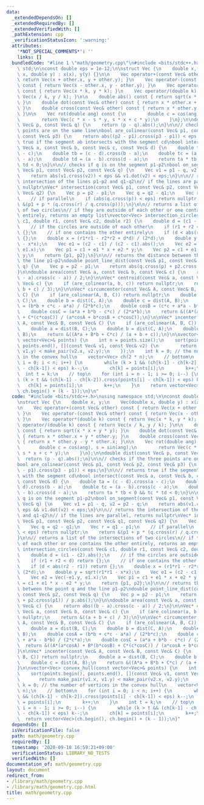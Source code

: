 ```yaml
---
data:
  _extendedDependsOn: []
  _extendedRequiredBy: []
  _extendedVerifiedWith: []
  _pathExtension: cpp
  _verificationStatusIcon: ':warning:'
  attributes:
    '*NOT_SPECIAL_COMMENTS*': ''
    links: []
  bundledCode: "#line 1 \"math/geometry.cpp\"\n#include <bits/stdc++.h>\nusing namespace\
    \ std;\n\nconst double eps = 1e-12;\n\nstruct Vec {\n    double x, y;\n    Vec(double\
    \ x, double y) : x(x), y(y) {}\n\n    Vec operator+(const Vec& other) const {\
    \ return Vec(x + other.x, y + other.y); }\n    Vec operator-(const Vec& other)\
    \ const { return Vec(x - other.x, y - other.y); }\n    Vec operator*(double k)\
    \ const { return Vec(x * k, y * k); }\n    Vec operator/(double k) const { return\
    \ Vec(x / k, y / k); }\n\n    double abs() const { return sqrt(x * x + y * y);\
    \ }\n    double dot(const Vec& other) const { return x * other.x + y * other.y;\
    \ }\n    double cross(const Vec& other) const { return x * other.y - y * other.x;\
    \ }\n\n    Vec rot(double ang) const {\n        double c = cos(ang), s = sin(ang);\n\
    \        return Vec(c * x - s * y, s * x + c * y);\n    }\n};\n\ndouble dist(const\
    \ Vec& p, const Vec& q) {\n    return (p - q).abs();\n}\n\n// checks if the three\
    \ points are on the same line\nbool are_colinear(const Vec& p1, const Vec& p2,\
    \ const Vec& p3) {\n    return abs((p2 - p1).cross(p3 - p1)) < eps;\n}\n\n// returns\
    \ true if the segment ab intersects with the segment cd\nbool intersect(const\
    \ Vec& a, const Vec& b, const Vec& c, const Vec& d) {\n    double ta = (c - d).cross(a\
    \ - c);\n    double tb = (c - d).cross(b - a);\n    double tc = (a - b).cross(c\
    \ - a);\n    double td = (a - b).cross(d - a);\n    return ta * tb < 0 && tc *\
    \ td < 0;\n}\n\n// checks if q is on the segment p1-p2\nbool on_segment(const\
    \ Vec& p1, const Vec& p2, const Vec& q) {\n    Vec v1 = p1 - q, v2 = p2 - q;\n\
    \    return abs(v1.cross(v2)) < eps && v1.dot(v2) < eps;\n}\n\n// returns the\
    \ intersection of the lines p1-p2 and q1-q2\n// if the lines are parallel, returns\
    \ nullptr\nVec* intersection(const Vec& p1, const Vec& p2, const Vec& q1, const\
    \ Vec& q2) {\n    Vec p = p2 - p1;\n    Vec q = q2 - q1;\n    Vec r = q1 - p1;\n\
    \    // if parallel\n    if (abs(q.cross(p)) < eps) return nullptr;\n    return\
    \ &(p1 + p * (q.cross(r) / q.cross(p)));\n}\n\n// returns a list of the intersections\
    \ of two circles\n// if they are outside of each other or one contains the other\
    \ entirely, returns an empty list\nvector<Vec> intersection_circles(const Vec&\
    \ c1, double r1, const Vec& c2, double r2) {\n    double d = (c1 - c2).abs();\n\
    \    // if the circles are outside of each other\n    if (r1 + r2 < d) return\
    \ {};\n    // if one contains the other entirely\n    if (d < abs(r2 - r1)) return\
    \ {};\n    double x = (r1*r1 - r2*r2 + d*d) / (2*d);\n    double y = sqrt(r1*r1\
    \ - x*x);\n    Vec e1 = (c2 - c1) / (c2 - c1).abs();\n    Vec e2 = Vec(-e1.y,\
    \ e1.x);\n    Vec p1 = c1 + e1 * x + e2 * y;\n    Vec p2 = c1 + e1 * x - e2 *\
    \ y;\n    return {p1, p2};\n}\n\n// returns the distance between the point q and\
    \ the line p1-p2\ndouble point_line_dist(const Vec& p1, const Vec& p2, const Vec&\
    \ q) {\n    Vec p = p2 - p1;\n    return abs(q.cross(p) + p2.cross(p1)) / p.abs();\n\
    }\n\ndouble area(const Vec& a, const Vec& b, const Vec& c) {\n    return abs((b\
    \ - a).cross(c - a)) / 2;\n}\n\nVec* centroid(const Vec& a, const Vec& b, const\
    \ Vec& c) {\n    if (are_colinear(a, b, c)) return nullptr;\n    return &((a +\
    \ b + c) / 3);\n}\n\nVec* circumcenter(const Vec& A, const Vec& B, const Vec&\
    \ C) {\n    if (are_colinear(A, B, C)) return nullptr;\n    double a = dist(B,\
    \ C);\n    double b = dist(C, A);\n    double c = dist(A, B);\n    double cosA\
    \ = (b*b + c*c - a*a) / (2*b*c);\n    double cosB = (c*c + a*a - b*b) / (2*c*a);\n\
    \    double cosC = (a*a + b*b - c*c) / (2*a*b);\n    return &((A*(a*cosA) + B*(b*cosB)\
    \ + C*(c*cosC)) / (a*cosA + b*cosB + c*cosC));\n}\n\nVec* incenter(const Vec&\
    \ A, const Vec& B, const Vec& C) {\n    if (are_colinear(A, B, C)) return nullptr;\n\
    \    double a = dist(B, C);\n    double b = dist(C, A);\n    double c = dist(A,\
    \ B);\n    return &((A*a + B*b + C*c) / (a + b + c));\n}\n\nvector<Vec> convex_hull(const\
    \ vector<Vec>& points) {\n    int n = points.size();\n    sort(points.begin(),\
    \ points.end(), [](const Vec& v1, const Vec& v2) {\n        return make_pair(v1.x,\
    \ v1.y) < make_pair(v2.x, v2.y);\n    });\n    int k = 0; // the number of vertices\
    \ in the convex hull\n    vector<Vec> ch(2 * n);\n    // bottom\n    for (int\
    \ i = 0; i < n; i++) {\n        while (k > 1 && (ch[k-1] - ch[k-2]).cross(points[i]\
    \ - ch[k-1]) < eps) k--;\n        ch[k] = points[i];\n        k++;\n    }\n  \
    \  int t = k;\n    // top\n    for (int i = n - 1; i >= 0; i--) {\n        while\
    \ (k > t && (ch[k-1] - ch[k-2]).cross(points[i] - ch[k-1]) < eps) k--;\n     \
    \   ch[k] = points[i];\n        k++;\n    }\n    return vector<Vec>(ch.begin(),\
    \ ch.begin() + (k - 1));\n}\n"
  code: "#include <bits/stdc++.h>\nusing namespace std;\n\nconst double eps = 1e-12;\n\
    \nstruct Vec {\n    double x, y;\n    Vec(double x, double y) : x(x), y(y) {}\n\
    \n    Vec operator+(const Vec& other) const { return Vec(x + other.x, y + other.y);\
    \ }\n    Vec operator-(const Vec& other) const { return Vec(x - other.x, y - other.y);\
    \ }\n    Vec operator*(double k) const { return Vec(x * k, y * k); }\n    Vec\
    \ operator/(double k) const { return Vec(x / k, y / k); }\n\n    double abs()\
    \ const { return sqrt(x * x + y * y); }\n    double dot(const Vec& other) const\
    \ { return x * other.x + y * other.y; }\n    double cross(const Vec& other) const\
    \ { return x * other.y - y * other.x; }\n\n    Vec rot(double ang) const {\n \
    \       double c = cos(ang), s = sin(ang);\n        return Vec(c * x - s * y,\
    \ s * x + c * y);\n    }\n};\n\ndouble dist(const Vec& p, const Vec& q) {\n  \
    \  return (p - q).abs();\n}\n\n// checks if the three points are on the same line\n\
    bool are_colinear(const Vec& p1, const Vec& p2, const Vec& p3) {\n    return abs((p2\
    \ - p1).cross(p3 - p1)) < eps;\n}\n\n// returns true if the segment ab intersects\
    \ with the segment cd\nbool intersect(const Vec& a, const Vec& b, const Vec& c,\
    \ const Vec& d) {\n    double ta = (c - d).cross(a - c);\n    double tb = (c -\
    \ d).cross(b - a);\n    double tc = (a - b).cross(c - a);\n    double td = (a\
    \ - b).cross(d - a);\n    return ta * tb < 0 && tc * td < 0;\n}\n\n// checks if\
    \ q is on the segment p1-p2\nbool on_segment(const Vec& p1, const Vec& p2, const\
    \ Vec& q) {\n    Vec v1 = p1 - q, v2 = p2 - q;\n    return abs(v1.cross(v2)) <\
    \ eps && v1.dot(v2) < eps;\n}\n\n// returns the intersection of the lines p1-p2\
    \ and q1-q2\n// if the lines are parallel, returns nullptr\nVec* intersection(const\
    \ Vec& p1, const Vec& p2, const Vec& q1, const Vec& q2) {\n    Vec p = p2 - p1;\n\
    \    Vec q = q2 - q1;\n    Vec r = q1 - p1;\n    // if parallel\n    if (abs(q.cross(p))\
    \ < eps) return nullptr;\n    return &(p1 + p * (q.cross(r) / q.cross(p)));\n\
    }\n\n// returns a list of the intersections of two circles\n// if they are outside\
    \ of each other or one contains the other entirely, returns an empty list\nvector<Vec>\
    \ intersection_circles(const Vec& c1, double r1, const Vec& c2, double r2) {\n\
    \    double d = (c1 - c2).abs();\n    // if the circles are outside of each other\n\
    \    if (r1 + r2 < d) return {};\n    // if one contains the other entirely\n\
    \    if (d < abs(r2 - r1)) return {};\n    double x = (r1*r1 - r2*r2 + d*d) /\
    \ (2*d);\n    double y = sqrt(r1*r1 - x*x);\n    Vec e1 = (c2 - c1) / (c2 - c1).abs();\n\
    \    Vec e2 = Vec(-e1.y, e1.x);\n    Vec p1 = c1 + e1 * x + e2 * y;\n    Vec p2\
    \ = c1 + e1 * x - e2 * y;\n    return {p1, p2};\n}\n\n// returns the distance\
    \ between the point q and the line p1-p2\ndouble point_line_dist(const Vec& p1,\
    \ const Vec& p2, const Vec& q) {\n    Vec p = p2 - p1;\n    return abs(q.cross(p)\
    \ + p2.cross(p1)) / p.abs();\n}\n\ndouble area(const Vec& a, const Vec& b, const\
    \ Vec& c) {\n    return abs((b - a).cross(c - a)) / 2;\n}\n\nVec* centroid(const\
    \ Vec& a, const Vec& b, const Vec& c) {\n    if (are_colinear(a, b, c)) return\
    \ nullptr;\n    return &((a + b + c) / 3);\n}\n\nVec* circumcenter(const Vec&\
    \ A, const Vec& B, const Vec& C) {\n    if (are_colinear(A, B, C)) return nullptr;\n\
    \    double a = dist(B, C);\n    double b = dist(C, A);\n    double c = dist(A,\
    \ B);\n    double cosA = (b*b + c*c - a*a) / (2*b*c);\n    double cosB = (c*c\
    \ + a*a - b*b) / (2*c*a);\n    double cosC = (a*a + b*b - c*c) / (2*a*b);\n  \
    \  return &((A*(a*cosA) + B*(b*cosB) + C*(c*cosC)) / (a*cosA + b*cosB + c*cosC));\n\
    }\n\nVec* incenter(const Vec& A, const Vec& B, const Vec& C) {\n    if (are_colinear(A,\
    \ B, C)) return nullptr;\n    double a = dist(B, C);\n    double b = dist(C, A);\n\
    \    double c = dist(A, B);\n    return &((A*a + B*b + C*c) / (a + b + c));\n\
    }\n\nvector<Vec> convex_hull(const vector<Vec>& points) {\n    int n = points.size();\n\
    \    sort(points.begin(), points.end(), [](const Vec& v1, const Vec& v2) {\n \
    \       return make_pair(v1.x, v1.y) < make_pair(v2.x, v2.y);\n    });\n    int\
    \ k = 0; // the number of vertices in the convex hull\n    vector<Vec> ch(2 *\
    \ n);\n    // bottom\n    for (int i = 0; i < n; i++) {\n        while (k > 1\
    \ && (ch[k-1] - ch[k-2]).cross(points[i] - ch[k-1]) < eps) k--;\n        ch[k]\
    \ = points[i];\n        k++;\n    }\n    int t = k;\n    // top\n    for (int\
    \ i = n - 1; i >= 0; i--) {\n        while (k > t && (ch[k-1] - ch[k-2]).cross(points[i]\
    \ - ch[k-1]) < eps) k--;\n        ch[k] = points[i];\n        k++;\n    }\n  \
    \  return vector<Vec>(ch.begin(), ch.begin() + (k - 1));\n}"
  dependsOn: []
  isVerificationFile: false
  path: math/geometry.cpp
  requiredBy: []
  timestamp: '2020-09-18 16:59:21+09:00'
  verificationStatus: LIBRARY_NO_TESTS
  verifiedWith: []
documentation_of: math/geometry.cpp
layout: document
redirect_from:
- /library/math/geometry.cpp
- /library/math/geometry.cpp.html
title: math/geometry.cpp
---
```

